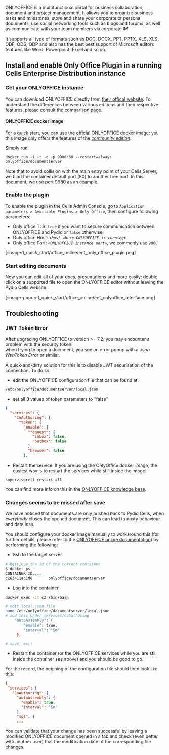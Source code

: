 ONLYOFFICE is a multifunctional portal for business collaboration, document and project management. It allows you to organize business tasks and milestones, store and share your corporate or personal documents, use social networking tools such as blogs and forums, as well as communicate with your team members via corporate IM.

It supports all type of formats such as DOC, DOCX, PPT, PPTX, XLS, XLS, ODF, ODS, ODP and also has the best best support of Microsoft editors features like Word, Powerpoint, Excel and so on.

## Install and enable Only Office Plugin in a running Cells Enterprise Distribution instance

### Get your ONLYOFFICE instance

You can download ONLYOFFICE directly from [their offical website](https://www.onlyoffice.com). To understand the differences between various editions and their respective features, please consult the [comparison page](https://www.onlyoffice.com/compare-editions.aspx).

#### ONLYOFFICE docker image

For a quick start, you can use the official [ONLYOFFICE docker image](https://hub.docker.com/r/onlyoffice/documentserver/): yet this image only offers the features of the *[community edition](https://www.onlyoffice.com/compare-editions.aspx)*.

Simply run:

```shell
docker run -i -t -d -p 9980:80 --restart=always onlyoffice/documentserver
```

Note that to avoid collision with the main entry point of your Cells Server, we bind the container default port (80) to another free port.
In this document, we use port 9980 as an example.

### Enable the plugin

To enable the plugin in the Cells Admin Console, go to `Application parameters > Available Plugins > Only Office`, then configure following parameters:
 
- Only office TLS: `true` if you want to secure communication between ONLYOFFICE and Pydio or `false` otherwise
- Only office Host: _`<host where ONLYOFFICE is running>`_
- Only office Port: _`<ONLYOFFICE instance port>`_, we commonly use `9980`

[:image:1_quick_start/office_online/ent_only_office_plugin.png]

### Start editing documents

Now you can edit all of your docs, presentations and more easily: double click on a supported file to open the ONLYOFFICE editor without leaving the Pydio Cells website.

[:image-popup:1_quick_start/office_online/ent_onlyoffice_interface.png]

## Troubleshooting

### JWT Token Error

After upgrading ONLYOFFICE to version >= 7.2, you may encounter a problem with the security token:  
when trying to open a document, you see an error popup with a _Json WebToken Error_ or similar.

A quick-and-dirty solution for this is to disable JWT securisation of the connection. To do so:

- edit the ONLYOFFICE configuration file that can be found at:

`/etc/onlyoffice/documentserver/local.json`

- set all **3** values of token parameters to "false"

```json
{
  "services": {
    "CoAuthoring": {      
      "token": {
        "enable": {
          "request": {
            "inbox": false,
            "outbox": false
          },
          "browser": false
        },
```

- Restart the service. If you are using the OnlyOffice docker image, the easiest way is to restart the services while still inside the image:

`supervisorctl restart all`

You can find more info on this in the [ONLYOFFICE knowledge base](https://helpcenter.onlyoffice.com/installation/docs-configure-jwt.aspx).

### Changes seems to be missed after save

We have noticed that documents are only pushed back to Pydio Cells, when _everybody_ closes the opened document.
This can lead to nasty behaviour and data loss.

You should configure your docker image manually to workaround this (for further details, please refer to the [ONLYOFFICE online documentation](https://api.onlyoffice.com/editors/save)) by performing the following:

- Ssh to the target server

```sh
# Retrieve the id of the correct container
$ docker ps
CONTAINER ID....
c263411ad1d0       onlyoffice/documentserver
```

- Log into the container

```sh
docker exec -it c2 /bin/bash

# edit local.json file
nano /etc/onlyoffice/documentserver/local.json
# add this under services/CoAuthoring 
    "autoAssembly": {
        "enable": true,
        "interval": "5m"
     },

# save, exit
```

- Restart the container (or the ONLYOFFICE services while you are still inside the container see above) and you should be good to go.

For the record, the begining of the configuration file should then look like this:

```json
{
 "services": {
   "CoAuthoring": {
     "autoAssembly": {
       "enable": true,
       "interval": "5m"
     },
     "sql": {
     ...
```

You can validate that your change has been successful by leaving a modified ONLYOFFICE document opened in a tab and check (even better with another user) that the modification date of the corresponding file changes.
